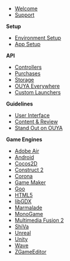 * [Welcome](index.md)
* [Support](developer_support.md)

**Setup**
* [Environment Setup](env_setup.md)
* [App Setup](app_setup.md)

**API**
* [Controllers](controllers.md)
* [Purchases](purchasing.md)
* [Storage](storage.md)
* [OUYA Everywhere](ouya-everywhere.md)
* [Custom Launchers](custom_launchers.md)

**Guidelines**
* [User Interface](interface-guidelines.md)
* [Content & Review](content-review-guidelines.md)
* [Stand Out on OUYA](stand_out_on_ouya.md)

**Game Engines**
* [Adobe Air](adobe-air.md)
* [Android](android.md)
* [Cocos2D](cocos2d.md)
* [Construct 2](construct_2.md)
* [Corona](corona.md)
* [Game Maker](game-maker.md)
* [Goo](goo.md)
* [HTML5](https://github.com/ouya/docs/blob/master/html5.md)
* [libGDX](libGDX.md)
* [Marmalade](marmalade.md)
* [MonoGame](mono-game.md)
* [Multimedia Fusion 2](multimedia_fusion_2.md)
* [ShiVa](shiva.md)
* [Unreal](unreal.md)
* [Unity](unity.md)
* [Wave](wave.md)
* [ZGameEditor](zgameeditor.md)
